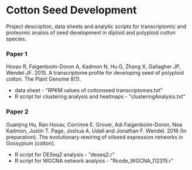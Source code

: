 Cotton Seed Development
===============

Project description, data sheets and analytic scripts for transcriptomic and proteomic analsis of seed development in diploid and polyploid cotton species.

### Paper 1
Hovav R, Faigenboim-Doron A, Kadmon N, Hu G, Zhang X, Gallagher JP, Wendel JF. 2015. A transcriptome profile for developing seed of polyploid cotton. The Plant Genome 8(1).
* data sheet - "RPKM values of cottonseed transcriptomes.txt"
* R script for clustering analysis and heatmaps - "clusteringAnalysis.txt"

### Paper 2
Guanjing Hu, Ran Hovav, Corrinne E. Grover, Adi Faigenboim-Doron, Noa Kadmon, Justin T. Page, Joshua A. Udall and Jonathan F. Wendel. 2016 (In preparation). The evolutionary rewiring of oilseed expression networks in Gossypium (cotton).
* R script for DESeq2 analysis - "deseq2.r"
* R script for WGCNA network analysis - "Rcode_WGCNA_112315.r"

